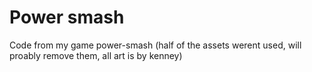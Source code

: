 # Power smash

Code from my game power-smash (half of the assets werent used, will proably remove them, all art is by kenney)
